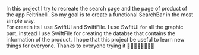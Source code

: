 In this project I try to recreate the search page and the page of product of the app Feltrinelli.
So my goal is to create a functional SearchBar in the most simple way.   
For creatin its I use SwiftUI and SwiftFile.
I use SwfitUI for all the graphic part, instead I use SwiftFile for creating the databse that contains the information of the product.
I hope that this project be useful to learn new things for everyone. Thanks to everyone trying it 🫶🏻🫶🏻🫶🏻🫶🏻
